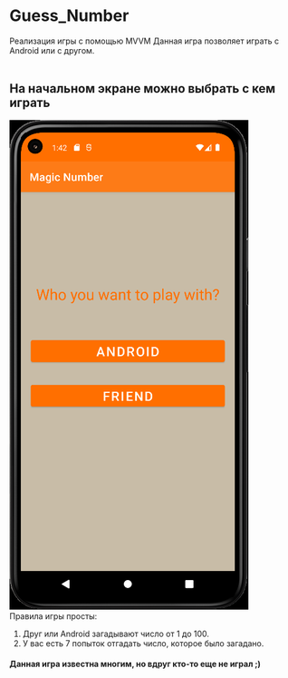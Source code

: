 # Guess_Number
Реализация игры с помощью MVVM
Данная игра позволяет играть с Android или с другом.
<br/>
<br/>
## На начальном экране можно выбрать с кем играть<br/>
![Alt text](https://github.com/UgolnikovaNatalya/Guess_Number/blob/master/ScreenShots/1start.png)
<br/>Правила игры просты:
1. Друг или Android загадывают число от 1 до 100. 
2. У вас есть 7 попыток отгадать число, которое было загадано.

#### Данная игра известна многим, но вдруг кто-то еще не играл ;)
